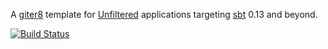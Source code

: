 A [giter8][g8] template for [Unfiltered][unfiltered] applications targeting [sbt][sbt] 0.13 and beyond.

[![Build Status](https://secure.travis-ci.org/unfiltered/unfiltered.g8.png)](http://travis-ci.org/unfiltered/unfiltered.g8)

[g8]: http://github.com/foundweekends/giter8#readme
[unfiltered]: http://unfiltered.databinder.net/Unfiltered.html
[sbt]: http://www.scala-sbt.org/
